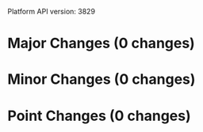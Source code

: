 Platform API version: 3829


# Major Changes (0 changes)


# Minor Changes (0 changes)


# Point Changes (0 changes)
